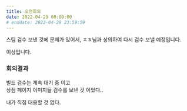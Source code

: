 ```yaml
---
title: 오전회의
date: 2022-04-29 00:00:00
# enddate: 2022-04-29 23:59:59
---
```


스팀 검수 보낸 것에 문제가 있어서, ㅈㅎ님과 상의하여 다시 검수 보낼 예정입니다.

이상입니다.

### 회의결과

빌드 검수는 계속 대기 중 이고  
상점 페이지 이미지들 검수를 보낸 것 이었다..

내가 직접 대응할 것 없다.
